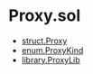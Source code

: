 # Proxy.sol

<!-- START_INDEX -->
- [struct.Proxy](./struct.Proxy.md)
- [enum.ProxyKind](./enum.ProxyKind.md)
- [library.ProxyLib](./library.ProxyLib.md)

<!-- END_INDEX -->
